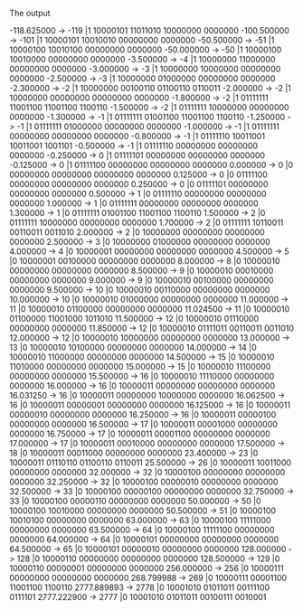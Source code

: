 The output

-118.625000 -> -119 |1 10000101 11011010 10000000 0000000
-100.500000 -> -101 |1 10000101 10010010 00000000 0000000
-50.500000 -> -51   |1 10000100 10010100 00000000 0000000
-50.000000 -> -50   |1 10000100 10010000 00000000 0000000
-3.500000 -> -4     |1 10000000 11000000 00000000 0000000
-3.000000 -> -3     |1 10000000 10000000 00000000 0000000
-2.500000 -> -3     |1 10000000 01000000 00000000 0000000
-2.300000 -> -2     |1 10000000 00100110 01100110 0110011
-2.000000 -> -2     |1 10000000 00000000 00000000 0000000
-1.800000 -> -2     |1 01111111 11001100 11001100 1100110
-1.500000 -> -2     |1 01111111 10000000 00000000 0000000
-1.300000 -> -1     |1 01111111 01001100 11001100 1100110
-1.250000 -> -1     |1 01111111 01000000 00000000 0000000
-1.000000 -> -1     |1 01111111 00000000 00000000 0000000
-0.800000 -> -1     |1 01111110 10011001 10011001 1001101
-0.500000 -> -1     |1 01111110 00000000 00000000 0000000
-0.250000 -> 0      |1 01111101 00000000 00000000 0000000
-0.125000 -> 0      |1 01111100 00000000 00000000 0000000
0.000000 -> 0       |0 00000000 00000000 00000000 0000000
0.125000 -> 0       |0 01111100 00000000 00000000 0000000
0.250000 -> 0       |0 01111101 00000000 00000000 0000000
0.500000 -> 1       |0 01111110 00000000 00000000 0000000
1.000000 -> 1       |0 01111111 00000000 00000000 0000000
1.300000 -> 1       |0 01111111 01001100 11001100 1100110
1.500000 -> 2       |0 01111111 10000000 00000000 0000000
1.700000 -> 2       |0 01111111 10110011 00110011 0011010
2.000000 -> 2       |0 10000000 00000000 00000000 0000000
2.500000 -> 3       |0 10000000 01000000 00000000 0000000
4.000000 -> 4       |0 10000001 00000000 00000000 0000000
4.500000 -> 5       |0 10000001 00100000 00000000 0000000
8.000000 -> 8       |0 10000010 00000000 00000000 0000000
8.500000 -> 9       |0 10000010 00010000 00000000 0000000
9.000000 -> 9       |0 10000010 00100000 00000000 0000000
9.500000 -> 10      |0 10000010 00110000 00000000 0000000
10.000000 -> 10     |0 10000010 01000000 00000000 0000000
11.000000 -> 11     |0 10000010 01100000 00000000 0000000
11.024500 -> 11     |0 10000010 01100000 11001000 1011010
11.500000 -> 12     |0 10000010 01110000 00000000 0000000
11.850000 -> 12     |0 10000010 01111011 00110011 0011010
12.000000 -> 12     |0 10000010 10000000 00000000 0000000
13.000000 -> 13     |0 10000010 10100000 00000000 0000000
14.000000 -> 14     |0 10000010 11000000 00000000 0000000
14.500000 -> 15     |0 10000010 11010000 00000000 0000000
15.000000 -> 15     |0 10000010 11100000 00000000 0000000
15.500000 -> 16     |0 10000010 11110000 00000000 0000000
16.000000 -> 16     |0 10000011 00000000 00000000 0000000
16.031250 -> 16     |0 10000011 00000000 10000000 0000000
16.062500 -> 16     |0 10000011 00000001 00000000 0000000
16.125000 -> 16     |0 10000011 00000010 00000000 0000000
16.250000 -> 16     |0 10000011 00000100 00000000 0000000
16.500000 -> 17     |0 10000011 00001000 00000000 0000000
16.750000 -> 17     |0 10000011 00001100 00000000 0000000
17.000000 -> 17     |0 10000011 00010000 00000000 0000000
17.500000 -> 18     |0 10000011 00011000 00000000 0000000
23.400000 -> 23     |0 10000011 01110110 01100110 0110011
25.500000 -> 26     |0 10000011 10011000 00000000 0000000
32.000000 -> 32     |0 10000100 00000000 00000000 0000000
32.250000 -> 32     |0 10000100 00000010 00000000 0000000
32.500000 -> 33     |0 10000100 00000100 00000000 0000000
32.750000 -> 33     |0 10000100 00000110 00000000 0000000
50.000000 -> 50     |0 10000100 10010000 00000000 0000000
50.500000 -> 51     |0 10000100 10010100 00000000 0000000
63.000000 -> 63     |0 10000100 11111000 00000000 0000000
63.500000 -> 64     |0 10000100 11111100 00000000 0000000
64.000000 -> 64     |0 10000101 00000000 00000000 0000000
64.500000 -> 65     |0 10000101 00000010 00000000 0000000
128.000000 -> 128   |0 10000110 00000000 00000000 0000000
128.500000 -> 129   |0 10000110 00000001 00000000 0000000
256.000000 -> 256   |0 10000111 00000000 00000000 0000000
268.799988 -> 269   |0 10000111 00001100 11001100 1100110
2777.889893 -> 2778 |0 10001010 01011011 00111100 0111101
2777.222900 -> 2777 |0 10001010 01011011 00100111 0010001